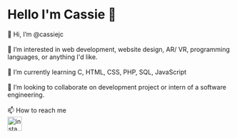 <!---
cassiejc/cassiejc is a ✨ special ✨ repository because its `README.md` (this file) appears on your GitHub profile.
You can click the Preview link to take a look at your changes.
--->
<h1>Hello I'm Cassie 👋</h1>
<p>
  👋 Hi, I’m @cassiejc
  <br><br>
  👀 I’m interested in web development, website design, AR/ VR, programming languages, or anything I'd like.
  <br><br>
  🌱 I’m currently learning C, HTML, CSS, PHP, SQL, JavaScript
  <br><br>
  💞️ I’m looking to collaborate on development project or intern of a software engineering.
  <br><br>
  📫 How to reach me 
  <br>
  <a href="https://www.instagram.com/cassie_j_c/">
    <img height="32" align="left" alt="instagram" src="[instagram.png](https://icons8.com/icon/32292/instagram)"></a>
</p>


